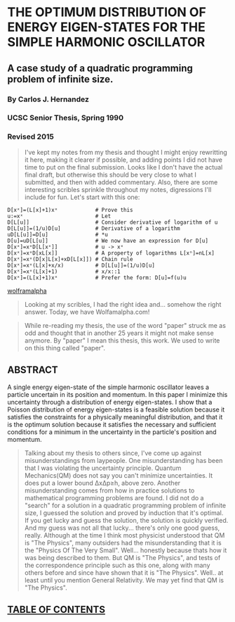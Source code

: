 # THE OPTIMUM DISTRIBUTION OF ENERGY EIGEN-STATES FOR THE SIMPLE HARMONIC OSCILLATOR
## A case study of a quadratic programming problem of infinite size.
### By Carlos J. Hernandez
### UCSC Senior Thesis, Spring 1990
### Revised 2015

> I've kept my notes from my thesis and thought
> I might enjoy rewritting it here,
> making it clearer if possible, and
> adding points I did not have time to put on the final submission.
> Looks like I don't have the actual final draft, but otherwise
> this should be very close to what I submitted, and then with added commentary.
> Also, there are some interesting scribles sprinkle throughout my notes,
> digressions I'll include for fun. Let's start with this one:
```
D[xˣ]=(L[x]+1)xˣ            # Prove this
u:=xˣ                       # Let
D[L[u]]                     # Consider derivative of logarithm of u
D[L[u]]=(1/u)D[u]           # Derivative of a logarithm
uD[L[u]]=D[u]               # *u
D[u]=uD[L[u]]               # We now have an expression for D[u]
D[xˣ]=xˣD[L[xˣ]]            # u -> xˣ
D[xˣ]=xˣD[xL[x]]            # A property of logarithms L[xⁿ]=nL[x]
D[xˣ]=xˣ(D[x]L[x]+xD[L[x]]) # Chain rule
D[xˣ]=xˣ(L[x]+x/x)          # D[L[u]]=(1/u)D[u]
D[xˣ]=xˣ(L[x]+1)            # x/x::1
D[xˣ]=(L[x]+1)xˣ            # Prefer the form: D[u]=f(u)u
```
[wolframalpha](http://www.wolframalpha.com/input/?i=d%2Fdx+x%5Ex)

> Looking at my scribles, I had the right idea and... somehow the right answer.
> Today, we have Wolfamalpha.com!

> While re-reading my thesis, the use of the word "paper" struck me as odd and
> thought that in another 25 years it might not make sense anymore.
> By "paper" I mean this thesis, this work.
> We used to write on this thing called "paper".

## ABSTRACT

A single energy eigen-state of the simple harmonic oscillator
leaves a particle uncertain in its position and momentum.
In this paper I minimize this uncertainty through a distribution of energy eigen-states.
I show that a Poisson distribution of energy eigen-states is a feasible solution because
it satisfies the constraints for a physically meaningful distribution, and that
it is the optimum solution because
it satisfies the necessary and sufficient conditions for a minimum in the uncertainty
in the particle's position and momentum.

> Talking about my thesis to others since,
> I've come up against misunderstandings from laypeople.
> One misunderstanding has been that I was violating the uncertainty principle.
> Quantum Mechanics(QM) does not say you can't minimize uncertainties.
> It does put a lower bound ΔxΔp≥h, above zero.
> Another misunderstanding comes from how in practice
> solutions to mathematical programming problems are found.
> I did not do a "search" for a solution in a quadratic programming problem of infinite size,
> I guessed the solution and proved by induction that it's optimal.
> If you get lucky and guess the solution, the solution is quickly verified.
> And my guess was not all that lucky... there's only one good guess, really.
> Although at the time I think most physicist understood that QM is "The Physics",
> many outsiders had the misunderstanding that it is the "Physics Of The Very Small".
> Well... honestly because thats how it was being described to them.
> But QM is "The Physics", and tests of the correspondence principle such as this one,
> along with many others before and since have shown that it is "The Physics".
> Well.. at least until you mention General Relativity.
> We may yet find that QM is "The Physics".

## [TABLE OF CONTENTS](CONTENTS.md)
